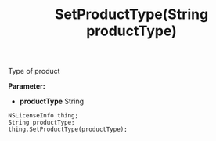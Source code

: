 ﻿---
uid: crmscript_ref_NSLicenseInfo_SetProductType
title: SetProductType(String productType)
intellisense: NSLicenseInfo.SetProductType
keywords: NSLicenseInfo, GetProductType
so.topic: reference
---

Type of product

**Parameter:** 
 - **productType** String

```crmscript
NSLicenseInfo thing;
String productType;
thing.SetProductType(productType);
```


